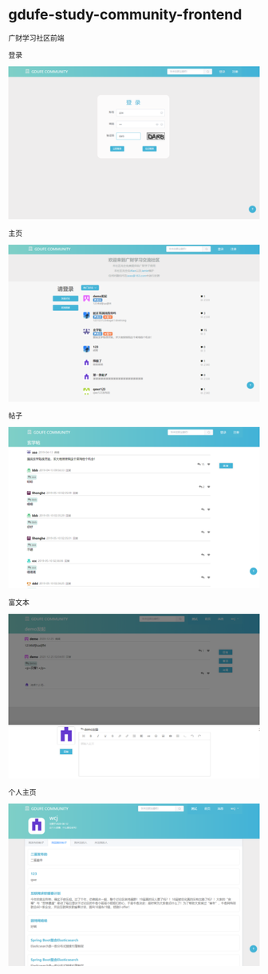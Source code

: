 # gdufe-study-community-frontend
广财学习社区前端

登录

![image-20210301134927131](README/image-20210301134927131.png)

主页

![image-20210301134744372](README/image-20210301134744372.png)

帖子

![image-20210301134848878](README/image-20210301134848878.png)

富文本

![image-20210301135026311](README/image-20210301135026311.png)

个人主页

![image-20210301135049052](README/image-20210301135049052.png)
